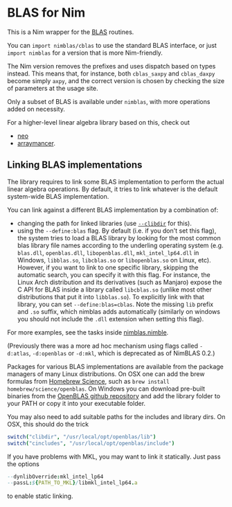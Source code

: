 # BLAS for Nim

This is a Nim wrapper for the [BLAS](http://www.netlib.org/blas/) routines.

You can `import nimblas/cblas` to use the standard BLAS interface, or just
`import nimblas` for a version that is more Nim-friendly.

The Nim version removes the prefixes and uses dispatch based on types instead.
This means that, for instance, both `cblas_saxpy` and `cblas_daxpy` become
simply `axpy`, and the correct version is chosen by checking the size of
parameters at the usage site.

Only a subset of BLAS is available under `nimblas`, with more operations added
on necessity.

For a higher-level linear algebra library based on this, check out
- [neo](https://andreaferretti.github.io/neo/)
- [arraymancer](https://github.com/mratsim/Arraymancer).

## Linking BLAS implementations

The library requires to link some BLAS implementation to perform the actual
linear algebra operations. By default, it tries to link whatever is the default
system-wide BLAS implementation.

You can link against a different BLAS implementation by a combination of:

* changing the path for linked libraries (use
  [`--clibdir`](https://nim-lang.org/docs/nimc.html#compiler-usage-command-line-switches)
  for this).
* using the `--define:blas` flag. By default (i.e. if you don't set this flag), the system
  tries to load a BLAS library by looking for the most common blas library file names according
  to the underling operating system (e.g. `blas.dll`, `openblas.dll`, `libopenblas.dll`,
  `mkl_intel_lp64.dll` in Windows, `libblas.so`, `libcblas.so` or `libopenblas.so` on Linux, etc).
  However, if you want to link to one specific library, skipping the automatic search, you can
  specify it with this flag. For instance, the Linux Arch distribution and its derivatives (such
  as Manjaro) expose the C API for BLAS inside a library called `libcblas.so` (unlike most other
  distributions that put it into `libblas.so`). To explicitly link with that library, you can set
  `--define:blas=cblas`. Note the missing `lib` prefix and `.so` suffix, which nimblas adds automatically
  (similarly on windows you should not include the `.dll` extension when setting this flag).

For more examples, see the tasks inside [nimblas.nimble](https://github.com/SciNim/nimblas/blob/master/nimblas.nimble).

(Previously there was a more ad hoc mechanism using flags called `-d:atlas`,
`-d:openblas` or `-d:mkl`, which is deprecated as of NimBLAS 0.2.)

Packages for various BLAS implementations are available from the package
managers of many Linux distributions. On OSX one can add the brew formulas
from [Homebrew Science](https://github.com/Homebrew/homebrew-science), such
as `brew install homebrew/science/openblas`. On Windows you can download pre-built
binaries from the [OpenBLAS github repository](https://github.com/OpenMathLib/OpenBLAS/releases)
and add the library folder to your PATH or copy it into your executable folder.

You may also need to add suitable paths for the includes and library dirs.
On OSX, this should do the trick

```nim
switch("clibdir", "/usr/local/opt/openblas/lib")
switch("cincludes", "/usr/local/opt/openblas/include")
```

If you have problems with MKL, you may want to link it statically. Just pass
the options

```nim
--dynlibOverride:mkl_intel_lp64
--passL:${PATH_TO_MKL}/libmkl_intel_lp64.a
```

to enable static linking.